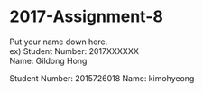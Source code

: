 # 2017-Assignment-8

Put your name down here.  
ex) Student Number: 2017XXXXXX  
Name: Gildong Hong

Student Number:  2015726018
Name: kimohyeong
